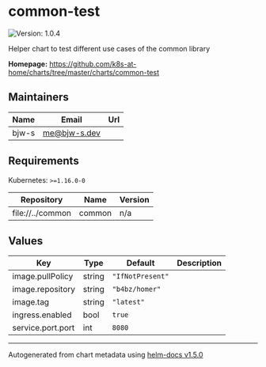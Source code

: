 # common-test

![Version: 1.0.4](https://img.shields.io/badge/Version-1.0.4-informational?style=flat-square)

Helper chart to test different use cases of the common library

**Homepage:** <https://github.com/k8s-at-home/charts/tree/master/charts/common-test>

## Maintainers

| Name | Email | Url |
| ---- | ------ | --- |
| bjw-s | me@bjw-s.dev |  |

## Requirements

Kubernetes: `>=1.16.0-0`

| Repository | Name | Version |
|------------|------|---------|
| file://../common | common | n/a |

## Values

| Key | Type | Default | Description |
|-----|------|---------|-------------|
| image.pullPolicy | string | `"IfNotPresent"` |  |
| image.repository | string | `"b4bz/homer"` |  |
| image.tag | string | `"latest"` |  |
| ingress.enabled | bool | `true` |  |
| service.port.port | int | `8080` |  |

----------------------------------------------
Autogenerated from chart metadata using [helm-docs v1.5.0](https://github.com/norwoodj/helm-docs/releases/v1.5.0)
